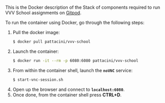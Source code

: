 This is the Docker description of the Stack of components required to run VVV School assignments on [Gitpod](https://gitpod.io).

To run the container using Docker, go through the following steps:
1. Pull the docker image:
    ```sh
    $ docker pull pattacini/vvv-school
    ```
1. Launch the container:
    ```sh
    $ docker run -it --rm -p 6080:6080 pattacini/vvv-school
    ```
1. From within the container shell, launch the **`noVNC`** service:
    ```sh
    $ start-vnc-session.sh
    ```
1. Open up the browser and connect to **`localhost:6080`**.
1. Once done, from the container shell press **CTRL+D**.
